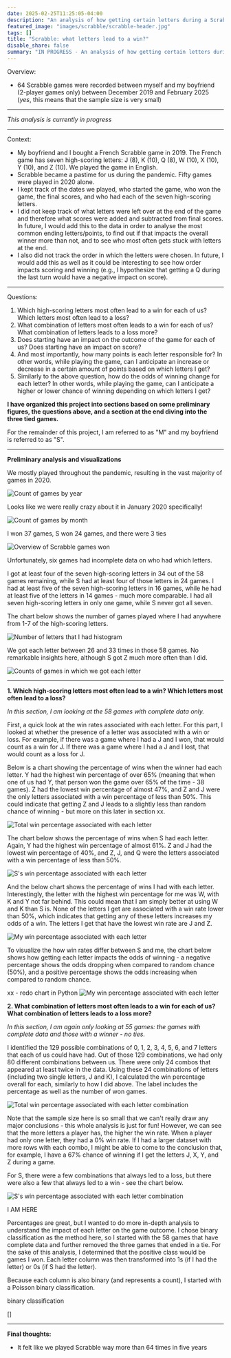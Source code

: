 ```yaml
---
date: 2025-02-25T11:25:05-04:00
description: "An analysis of how getting certain letters during a Scrabble game impact the outcome. Based on 64 two-person games."
featured_image: "images/scrabble/scrabble-header.jpg"
tags: []
title: "Scrabble: what letters lead to a win?"
disable_share: false
summary: "IN PROGRESS - An analysis of how getting certain letters during a Scrabble game impact the outcome"
---
```


Overview:

* 64 Scrabble games were recorded between myself and my boyfriend (2-player games only) between December 2019 and February 2025 (_yes_, this means that the sample size is very small)

_______________________

_This analysis is currently in progress_
__________________________________

Context:

* My boyfriend and I bought a French Scrabble game in 2019. The French game has seven high-scoring letters: J (8), K (10), Q (8), W (10), X (10), Y (10), and Z (10). We played the game in English.
* Scrabble became a pastime for us during the pandemic. Fifty games were played in 2020 alone.
* I kept track of the dates we played, who started the game, who won the game, the final scores, and who had each of the seven high-scoring letters. 
* I did not keep track of what letters were left over at the end of the game and therefore what scores were added and subtracted from final scores. In future, I would add this to the data in order to analyse the most common ending letters/points, to find out if that impacts the overall winner more than not, and to see who most often gets stuck with letters at the end.
* I also did not track the order in which the letters were chosen. In future, I would add this as well as it could be interesting to see how order impacts scoring and winning (e.g., I hypothesize that getting a Q during the last turn would have a negative impact on score).
_______________________

Questions:
1. Which high-scoring letters most often lead to a win for each of us? Which letters most often lead to a loss?
2. What combination of letters most often leads to a win for each of us? What combination of letters leads to a loss more?
3. Does starting have an impact on the outcome of the game for each of us? Does starting have an impact on score?
4. And most importantly, how many points is each letter responsible for? In other words, while playing the game, can I anticipate an increase or decrease in a certain amount of points based on which letters I get?
5. Similarly to the above question, how do the odds of winning change for each letter? In other words, while playing the game, can I anticipate a higher or lower chance of winning depending on which letters I get?

**I have organized this project into sections based on some preliminary figures, the questions above, and a section at the end diving into the three tied games.**

For the remainder of this project, I am referred to as "M" and my boyfriend is referred to as "S".
_______________________

**Preliminary analysis and visualizations**

We mostly played throughout the pandemic, resulting in the vast majority of games in 2020.

![Count of games by year](/images/scrabble/GamesByYear.png)

Looks like we were really crazy about it in January 2020 specifically!

![Count of games by month](/images/scrabble/GamesByMonth.png)

I won 37 games, S won 24 games, and there were 3 ties

![Overview of Scrabble games won](/images/scrabble/CountOfWon.png)

Unfortunately, six games had incomplete data on who had which letters. 

I got at least four of the seven high-scoring letters in 34 out of the 58 games remaining, while S had at least four of those letters in 24 games. I had at least five of the seven high-scoring letters in 16 games, while he had at least five of the letters in 14 games - much more comparable. I had all seven high-scoring letters in only one game, while S never got all seven.

The chart below shows the number of games played where I had anywhere from 1-7 of the high-scoring letters.

![Number of letters that I had histogram](/images/scrabble/NumLettersHist.png)

We got each letter between 26 and 33 times in those 58 games. No remarkable insights here, although S got Z much more often than I did.

![Counts of games in which we got each letter](/images/scrabble/CountsOfLetters.png)

_______________________

**1. Which high-scoring letters most often lead to a win? Which letters most often lead to a loss?**

_In this section, I am looking at the 58 games with complete data only._

First, a quick look at the win rates associated with each letter. For this part, I looked at whether the presence of a letter was associated with a win or loss. For example, if there was a game where I had a J and I won, that would count as a win for J. If there was a game where I had a J and I lost, that would count as a loss for J. 

Below is a chart showing the percentage of wins when the winner had each letter. Y had the highest win percentage of over 65% (meaning that when one of us had Y, that person won the game over 65% of the time - 38 games). Z had the lowest win percentage of almost 47%, and Z and J were the only letters associated with a win percentage of less than 50%. This could indicate that getting Z and J leads to a slightly less than random chance of winning - but more on this later in section xx.

![Total win percentage associated with each letter](/images/scrabble/LetterWinPercsTotal.png)

The chart below shows the percentage of wins when S had each letter. Again, Y had the highest win percentage of almost 61%. Z and J had the lowest win percentage of 40%, and Z, J, and Q were the letters associated with a win percentage of less than 50%. 

![S's win percentage associated with each letter](/images/scrabble/LetterWinPercsS.png)

And the below chart shows the percentage of wins I had with each letter. Interestingly, the letter with the highest win percentage for me was W, with K and Y not far behind. This could mean that I am simply better at using W and K than S is. None of the letters I get are associated with a win rate lower than 50%, which indicates that getting any of these letters increases my odds of a win. The letters I get that have the lowest win rate are J and Z.

![My win percentage associated with each letter](/images/scrabble/LetterWinPercsM.png)

To visualize the how win rates differ between S and me, the chart below shows how getting each letter impacts the odds of winning - a negative percentage shows the odds dropping when compared to random chance (50%), and a positive percentage shows the odds increasing when compared to random chance.

xx - redo chart in Python
![My win percentage associated with each letter](/images/scrabble/WinPercsDiffRandom.png)

**2. What combination of letters most often leads to a win for each of us? What combination of letters leads to a loss more?**

_In this section, I am again only looking at 55 games: the games with complete data and those with a winner - no ties._

I identified the 129 possible combinations of 0, 1, 2, 3, 4, 5, 6, and 7 letters that each of us could have had. Out of those 129 combinations, we had only 80 different combinations between us. There were only 24 combos that appeared at least twice in the data. Using these 24 combinations of letters (including two single letters, J and K), I calculated the win percentage overall for each, similarly to how I did above. The label includes the percentage as well as the number of won games.

![Total win percentage associated with each letter combination](/images/scrabble/CombosWinPercTotal.png)

Note that the sample size here is so small that we can't really draw any major conclusions - this whole analysis is just for fun! However, we can see that the more letters a player has, the higher the win rate. When a player had only one letter, they had a 0% win rate. If I had a larger dataset with more rows with each combo, I might be able to come to the conclusion that, for example, I have a 67% chance of winning if I get the letters J, X, Y, and Z during a game.

For S, there were a few combinations that always led to a loss, but there were also a few that always led to a win - see the chart below.

![S's win percentage associated with each letter combination](/images/scrabble/CombosWinPercTotal-S.png)

I AM HERE




Percentages are great, but I wanted to do more in-depth analysis to understand the impact of each letter on the game outcome. I chose binary classification as the method here, so I started with the 58 games that have complete data and further removed the three games that ended in a tie. For the sake of this analysis, I determined that the positive class would be games I won. Each letter column was then transformed into 1s (if I had the letter) or 0s (if S had the letter).

Because each column is also binary (and represents a count), I started with a Poisson binary classification.

binary classification

[]




__________________________________

**Final thoughts:**

* It felt like we played Scrabble way more than 64 times in five years




